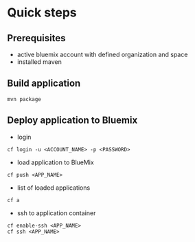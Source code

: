 # Quick steps

## Prerequisites

* active bluemix account with defined organization and space
* installed maven

## Build application
```
mvn package
```

## Deploy application to Bluemix
* login 
```
cf login -u <ACCOUNT_NAME> -p <PASSWORD>
```
* load application to BlueMix
```
cf push <APP_NAME>
```
* list of loaded applications
```
cf a
```
* ssh to application container
```
cf enable-ssh <APP_NAME>
cf ssh <APP_NAME>
```

